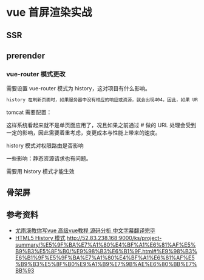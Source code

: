 <!--
 * @Author: Jecyu
 * @Date: 2020-09-15 21:58:15
 * @LastEditors: Jecyu
 * @LastEditTime: 2020-09-23 23:54:24
 * @FilePath: /Notebook/docs/temp/5.vue-ssr-prerender.md
-->
# vue 首屏渲染实战

## SSR

## prerender

### vue-router 模式更改

需要设置 vue-router 模式为 history，这对项目有什么影响。

```js
history 在刷新页面时，如果服务器中没有相应的响应或资源，就会出现404。因此，如果 URL 匹配不到任何静态资源，则应该返回同一个 index.html 页面，这个页面就是你 app 依赖的页面hash 模式下，仅 # 之前的内容包含在 http 请求中，对后端来说，即使没有对路由做到全面覆盖，也不会报 404

```

tomcat 需要配置：

这样系统看起来就不是单页面应用了，况且如果之前通过 # 做的 URL 处理会受到一定的影响，因此需要着重考虑，变更成本与性能上带来的速度。

history 模式对权限路由是否影响

一些影响：静态资源请求也有问题。

需要用 history 模式才能生效

<!-- 还需修改tomcat的配置，因为vue-router模式使用了history模式，需要加个WEB-INF文件夹，加上web.xml文件 -->

## 骨架屏

## 参考资料

- [尤雨溪教你写vue 高级vue教程 源码分析 中文字幕翻译完毕
](https://www.bilibili.com/video/BV1d4411v7UX?p=2)
- [HTML5 History 模式](https://router.vuejs.org/zh/guide/essentials/history-mode.html)
http://52.83.238.168:9000/ks/project-summary/%E5%9F%BA%E7%A1%80%E4%BF%A1%E6%81%AF%E5%B9%B3%E5%8F%B0/%E9%98%B3%E6%B1%9F.html#%E9%98%B3%E6%B1%9F%E5%9F%BA%E7%A1%80%E4%BF%A1%E6%81%AF%E5%B9%B3%E5%8F%B0%E9%A1%B9%E7%9B%AE%E6%80%BB%E7%BB%93
